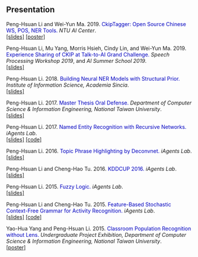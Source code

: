 <h2>Presentation</h2>

Peng-Hsuan Li and Wei-Yun Ma. 2019. <span style="color:#0000C0">CkipTagger: Open Source Chinese WS, POS, NER Tools.</span> *NTU AI Center*.<br />
[[slides]](../doc/ckiptagger_slides.pdf)
[[poster]](../doc/ckiptagger_poster.pdf)

Peng-Hsuan Li, Mu Yang, Morris Hsieh, Cindy Lin, and Wei-Yun Ma. 2019. <span style="color:#0000C0">Experience Sharing of CKIP at Talk-to-AI Grand Challenge.</span> *Speech Processing Workshop 2019*, and *AI Summer School 2019*.<br />
[[slides]](../doc/fgc_aiss_v3.pdf)

Peng-Hsuan Li. 2018. <span style="color:#0000C0">Building Neural NER Models with Structural Prior.</span> *Institute of Information Science, Academia Sincia*.<br />
[[slides]](../doc/Building_Neural_NER_Models_with_Structural_Prior.pdf)

Peng-Hsuan Li. 2017. <span style="color:#0000C0">Master Thesis Oral Defense.</span> *Department of Computer Science & Information Engineering, National Taiwan University*.<br />
[[slides]](../doc/master_thesis_oral_defense.pdf)

Peng-Hsuan Li. 2017. <span style="color:#0000C0">Named Entity Recognition with Recursive Networks.</span> *iAgents Lab*.<br />
[[slides]](../doc/rnn_for_ner.pdf)
[[code]](https://github.com/jacobvsdanniel/tf_rnn)

Peng-Hsuan Li. 2016. <span style="color:#0000C0">Topic Phrase Highlighting by Deconvnet.</span> *iAgents Lab*.<br />
[[slides]](../doc/topic_phrase_highlighting_by_deconvnet.pdf)

Peng-Hsuan Li and Cheng-Hao Tu. 2016. <span style="color:#0000C0">KDDCUP 2016.</span> *iAgents Lab*.<br />
[[slides]](../doc/kdd_cup_2016.pdf)

Peng-Hsuan Li. 2015. <span style="color:#0000C0">Fuzzy Logic.</span> *iAgents Lab*.<br />
[[slides]](../doc/fuzzy_logic_2015-1201.pdf)

Peng-Hsuan Li and Cheng-Hao Tu. 2015. <span style="color:#0000C0">Feature-Based Stochastic Context-Free Grammar for Activity Recognition.</span> *iAgents Lab*.<br />
[[slides]](../doc/fscfg_2015-10-13.pdf)
[[code]](https://bitbucket.org/jacobvsdanniel/feature-based-context-free-grammar-library)

Yao-Hua Yang and Peng-Hsuan Li. 2015. <span style="color:#0000C0">Classroom Population Recognition without Lens.</span> *Undergraduate Project Exhibition, Department of Computer Science & Information Engineering, National Taiwan University*.<br />
[[poster]](../doc/classroom_population_recognition.pdf)
